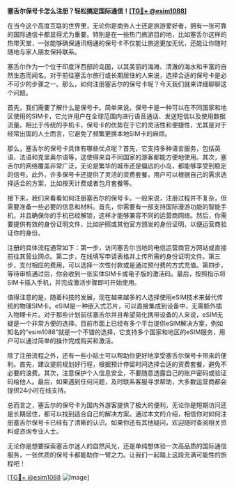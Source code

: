 **塞舌尔保号卡怎么注册？轻松搞定国际通信！[[TG💪+ @esim1088](https://t.me/s/esim1088)]**

在当今这个高度互联的世界里，无论你是商务人士还是旅游爱好者，拥有一张可靠的国际通信卡都显得尤为重要。特别是在一些热门旅游目的地，比如塞舌尔这样的热带天堂，一张能够确保通讯畅通的保号卡不仅能让旅途更加无忧，还能让你随时随地与家人朋友保持联系。

塞舌尔作为一个位于印度洋西部的岛国，以其美丽的海滩、清澈的海水和丰富的自然生态而闻名。对于前往塞舌尔旅行或长期居住的人来说，选择合适的保号卡是必不可少的步骤之一。那么，如何注册塞舌尔的保号卡呢？今天我们就来详细聊聊这个问题。

首先，我们需要了解什么是保号卡。简单来说，保号卡是一种可以在不同国家和地区使用的SIM卡，它允许用户在全球范围内进行语音通话、发送短信以及使用数据流量。相比于传统的手机卡，保号卡的优势在于它的灵活性和便捷性，尤其是对于经常出国的人士而言，它避免了频繁更换本地SIM卡的麻烦。

那么，塞舌尔的保号卡具体有哪些优点呢？首先，它支持多种语言服务，包括英语、法语和克里奥尔语等，这使得来自不同国家的游客都能方便地使用。其次，塞舌尔的网络覆盖非常广泛，无论是繁华的城市还是偏远的小岛，都能够享受到稳定的信号。此外，许多保号卡还提供了灵活的资费套餐，用户可以根据自己的需求选择适合的方案，比如按天计费或者包月套餐等。

接下来，我们来看看如何注册塞舌尔的保号卡。一般来说，注册过程并不复杂，但需要准备一些必要的信息和材料。首先，你需要有一部支持国际漫游功能的智能手机，并且确保你的手机已经解锁，这样才能够兼容不同的运营商网络。然后，你需要提供有效的身份证明文件，比如护照或其他官方颁发的身份证明，以便运营商验证你的身份。

注册的具体流程通常如下：第一步，访问塞舌尔当地的电信运营商官方网站或直接前往其营业网点。第二步，在线填写申请表格并上传所需的身份证明文件。第三步，支付相应的费用，可以选择一次性付款或是通过预付费的方式充值。第四步，等待审核通过后，你会收到一张实体SIM卡或电子版的激活码。最后，按照指示将SIM卡插入手机，并完成激活步骤即可开始使用。

值得注意的是，随着科技的发展，现在越来越多的人选择使用eSIM技术来替代传统的物理SIM卡。eSIM是一种嵌入式芯片，可以直接集成到设备中，无需额外插入物理卡片。对于那些计划前往塞舌尔并且希望简化携带设备的人来说，eSIM无疑是一个非常方便的选择。目前市面上已经有多个平台提供eSIM解决方案，例如知名的“esim1088”就是一个不错的选择，它支持多个国家和地区的eSIM服务，用户可以通过简单的操作完成购买和激活。

除了注册流程之外，还有一些小贴士可以帮助你更好地享受塞舌尔保号卡带来的便利。首先，建议提前规划好行程，根据预计停留时间选择合适的资费套餐，避免不必要的浪费。其次，注意保护个人信息安全，不要随意透露自己的账户密码或验证码给他人。最后，如果遇到任何问题，及时联系客服寻求帮助，大多数运营商都会提供24小时在线支持。

总而言之，塞舌尔的保号卡为国内外游客提供了极大的便利，无论你是短期访问还是长期居住，都可以找到适合自己的解决方案。通过本文的介绍，相信你对如何注册塞舌尔保号卡已经有了清晰的认识。如果你还有其他疑问，欢迎随时查阅相关资料或咨询专业人士。

无论你是想要探索塞舌尔迷人的自然风光，还是单纯想体验一次高品质的国际通信服务，一张优质的保号卡都能助你一臂之力。让我们一起踏上这段充满可能性的旅程吧！

[[TG💪+ @esim1088](https://t.me/s/esim1088) ![Image](https://i.postimg.cc/4NQfJmqS/Snipaste-2025-05-13-00-14-12.png)]